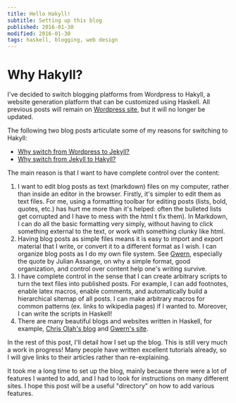 ```yaml
---
title: Hello Hakyll!
subtitle: Setting up this blog
published: 2016-01-30
modified: 2016-01-30
tags: haskell, blogging, web design
---
```


# Why Hakyll?

I've decided to switch blogging platforms from Wordpress to Hakyll, a website generation platform that can be customized using Haskell. All previous posts will remain on [Wordpress site](http://holdenlee.wordpress.com/), but it will no longer be updated.

The following two blog posts articulate some of my reasons for switching to Hakyll:

* [Why switch from Wordpress to Jekyll?](http://karpathy.github.io/2014/07/01/switching-to-jekyll/)
* [Why switch from Jekyll to Hakyll?](http://mark.reid.name/blog/switching-to-hakyll.html)

The main reason is that I want to have complete control over the content:

1. I want to edit blog posts as text (markdown) files on my computer, rather than inside an editor in the browser. Firstly, it's simpler to edit them as text files. For me, using a formatting toolbar for editing posts (lists, bold, quotes, etc.) has hurt me more than it's helped: often the bulleted lists get corrupted and I have to mess with the html t fix them). In Markdown, I can do all the basic formatting very simply, without having to click something external to the text, or work with something clunky like html.
2. Having blog posts as simple files means it is easy to import and export material that I write, or convert it to a different format as I wish. I can organize blog posts as I do my own file system. See [Gwern](http://www.gwern.net/About#long-site), especially the quote by Julian Assange, on why a simple format, good organization, and control over content help one's writing survive.
3. I have complete control in the sense that I can create arbitrary scripts to turn the text files into published posts. For example, I can add footnotes, enable latex macros, enable comments, and automatically build a hierarchical sitemap of all posts. I can make arbitrary macros for common patterns (ex. links to wikipedia pages) if I wanted to. Moreover, I can write the scripts in Haskell!
4. There are many beautiful blogs and websites written in Haskell, for example, [Chris Olah's blog](http://colah.github.io) and [Gwern's site](http://www.gwern.net/).

In the rest of this post, I'll detail how I set up the blog. This is still very much a work in progress! Many people have written excellent tutorials already, so I will give links to their articles rather than re-explaining.

It took me a long time to set up the blog, mainly because there were a lot of features I wanted to add, and I had to look for instructions on many different sites. I hope this post will be a useful "directory" on how to add various features.


